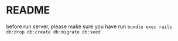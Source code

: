 # README
before run server, please make sure you have run `bundle exec rails db:drop db:create db:migrate db:seed`
